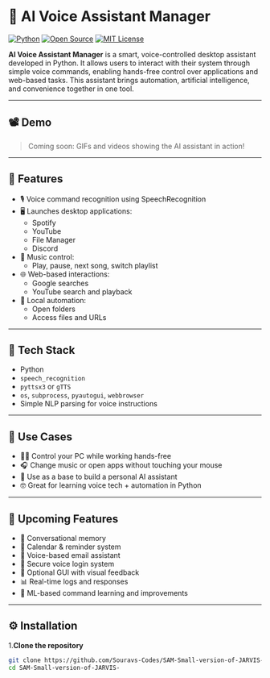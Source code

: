 # 🤖 AI Voice Assistant Manager

[![Python](https://img.shields.io/badge/Python-3.10-blue?logo=python)](https://www.python.org/)
[![Open Source](https://img.shields.io/badge/Open%20Source-Yes-green)](https://github.com/Souravs-Codes)
[![MIT License](https://img.shields.io/badge/License-MIT-yellow)](LICENSE)

**AI Voice Assistant Manager** is a smart, voice-controlled desktop assistant developed in Python. It allows users to interact with their system through simple voice commands, enabling hands-free control over applications and web-based tasks. This assistant brings automation, artificial intelligence, and convenience together in one tool.

---

## 📽️ Demo

> Coming soon: GIFs and videos showing the AI assistant in action!

---

## 🚀 Features

- 🎙️ Voice command recognition using SpeechRecognition  
- 🖥️ Launches desktop applications:
  - Spotify  
  - YouTube  
  - File Manager  
  - Discord  
- 🎵 Music control:
  - Play, pause, next song, switch playlist  
- 🌐 Web-based interactions:
  - Google searches  
  - YouTube search and playback  
- 📂 Local automation:
  - Open folders  
  - Access files and URLs  

---

## 🧠 Tech Stack

- Python
- `speech_recognition`
- `pyttsx3` or `gTTS`
- `os`, `subprocess`, `pyautogui`, `webbrowser`
- Simple NLP parsing for voice instructions

---

## 🧩 Use Cases

- 👨‍💻 Control your PC while working hands-free  
- 🎧 Change music or open apps without touching your mouse  
- 🚀 Use as a base to build a personal AI assistant  
- 🤓 Great for learning voice tech + automation in Python  

---

## 🚧 Upcoming Features

- 💬 Conversational memory  
- 📅 Calendar & reminder system  
- 📧 Voice-based email assistant  
- 🔐 Secure voice login system  
- 🎥 Optional GUI with visual feedback  
- 📊 Real-time logs and responses  
- 🧠 ML-based command learning and improvements  

---

## ⚙️ Installation

1.**Clone the repository**  
   ```bash
   git clone https://github.com/Souravs-Codes/SAM-Small-version-of-JARVIS-.git
   cd SAM-Small-version-of-JARVIS-
